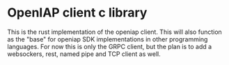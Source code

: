 # OpenIAP client c library
This is the rust implementation of the openiap client.
This will also function as the "base" for openiap SDK implementations in other programming languages.
For now this is only the GRPC client, but the plan is to add a websockers, rest, named pipe and TCP client as well.